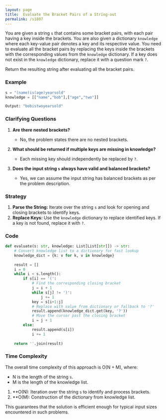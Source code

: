 ```yaml
---
layout: page
title:  Evaluate the Bracket Pairs of a String-out
permalink: /s1807
---
```


You are given a string `s` that contains some bracket pairs, with each pair having a key inside the brackets. You are also given a dictionary `knowledge` where each key-value pair denotes a key and its respective value. You need to evaluate all the bracket pairs by replacing the keys inside the brackets with the corresponding values from the `knowledge` dictionary. If a key does not exist in the `knowledge` dictionary, replace it with a question mark `?`.

Return the resulting string after evaluating all the bracket pairs.

### Example
```python
s = "(name)is(age)yearsold"
knowledge = [["name","bob"],["age","two"]]

Output: "bobistwoyearsold"
```

### Clarifying Questions

1. **Are there nested brackets?**
   - No, the problem states there are no nested brackets.

2. **What should be returned if multiple keys are missing in knowledge?**
   - Each missing key should independently be replaced by `?`.

3. **Does the input string `s` always have valid and balanced brackets?**
   - Yes, we can assume the input string has balanced brackets as per the problem description.

### Strategy

1. **Parse the String:** Iterate over the string `s` and look for opening and closing brackets to identify keys.
2. **Replace Keys:** Use the `knowledge` dictionary to replace identified keys. If a key is not found, replace it with `?`.

### Code

```python
def evaluate(s: str, knowledge: List[List[str]]) -> str:
    # Convert knowledge list to a dictionary for fast lookup
    knowledge_dict = {k: v for k, v in knowledge}
    
    result = []
    i = 0
    while i < s.length():
        if s[i] == '(':
            # Find the corresponding closing bracket
            j = i + 1
            while s[j] != ')':
                j += 1
            key = s[i+1:j]
            # Replace with value from dictionary or fallback to '?'
            result.append(knowledge_dict.get(key, '?'))
            # Move the cursor past the closing bracket
            i = j + 1
        else:
            result.append(s[i])
            i += 1
    
    return ''.join(result)
```

### Time Complexity

The overall time complexity of this approach is O(N + M), where:
- N is the length of the string `s`.
- M is the length of the knowledge list. 

1. **O(N): Iteration over the string `s` to identify and process brackets.
2. **O(M): Construction of the dictionary from knowledge list.

This guarantees that the solution is efficient enough for typical input sizes encountered in such problems.